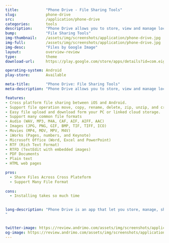 ```yaml
---
title:            "Phone Drive - File Sharing Tools"
slug:             phone-drive
src:              /application/phone-drive
categories:       tools
description:      "Phone Drive allows you to store, view and manage local on your Android device."
bump:             "File Sharing Tools"
img-thumbnail:    /assets/img/screenshots/application/phone-drive.jpg
img-full:         /assets/img/screenshots/application/phone-drive.jpg
img-desc:         "Files by Google Image"
layout:           overview-review
type:             theme
download-url:     https://play.google.com/store/apps/details?id=com.eightythree.phonedrive         

operating-system: Android
play-store:       Available

meta-title:       "Phone Drive: File Sharing Tools"
meta-description: "Phone Drive allows you to store, view and manage local on your Android device."

features:
- Cross platform file sharing between iOS and Android.
- Support file operation move, copy, rename, delete, zip, unzip, and create folder.
- Easy file upload and download form your PC or linked cloud storage.
- Support many common file formats
- Audio (WAV, MP3, M4A, CAF, AIF, AIFF, AAC)
- Images (JPG, PNG, GIF, BMP, TIF, TIFF, ICO)
- Movies (MP4, MOV, MPV, M4V)
- iWorks (Pages, numbers, and Keynote)
- Microsoft Office (Word, Excel and PowerPoint)
- RTF (Rich Text Format)
- RTFD (TextEdit with embedded images)
- PDF Documents
- Plain text
- HTML web pages

pros:
  - Share Files Across Cross Plateform
  - Support Many File Format
  
cons:
  - Installing takes so much time  
  

long-description: "Phone Drive is an app that let you store, manage, share, view document, play music or videos, and share or transfer files between devices from mobile to PC or mobile to mobile with local connectivity without using internet connection.
"


twitter-image: https://review.andrimo.com/assets/img/screenshots/application/phone-drive.jpg
og-image: https://review.andrimo.com/assets/img/screenshots/application/phone-drive.jpg
---
```

